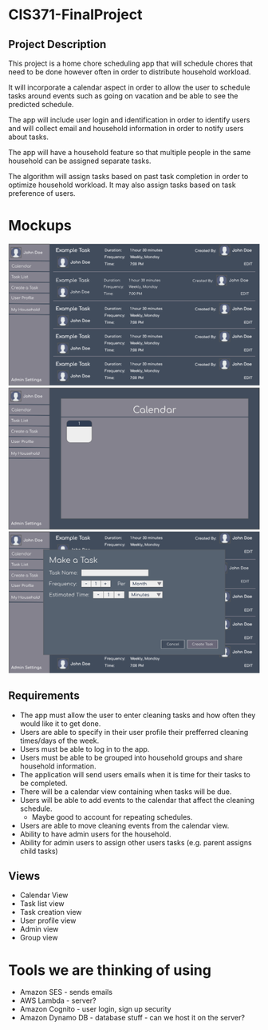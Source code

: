 # CIS371-FinalProject

## Project Description
This project is a home chore scheduling app that will schedule chores that need to be done however often in order to distribute household workload.

It will incorporate a calendar aspect in order to allow the user to schedule tasks around events such as going on vacation and be able to see the predicted schedule.

The app will include user login and identification in order to identify users and will collect email and household information in order to notify users about tasks.

The app will have a household feature so that multiple people in the same household can be assigned separate tasks.

The algorithm will assign tasks based on past task completion in order to optimize household workload. It may also assign tasks based on task preference of users.

# Mockups
![](mockups/task-view.png)
![](mockups/calendar-view.png)
![](mockups/create-a-task.png)

## Requirements
* The app must allow the user to enter cleaning tasks and how often they would like it to get done.
* Users are able to specify in their user profile their prefferred cleaning times/days of the week.
* Users must be able to log in to the app.
* Users must be able to be grouped into household groups and share household information.
* The application will send users emails when it is time for their tasks to be completed.
* There will be a calendar view containing when tasks will be due.
* Users will be able to add events to the calendar that affect the cleaning schedule. 
    * Maybe good to account for repeating schedules.
* Users are able to move cleaning events from the calendar view.
* Ability to have admin users for the household.
* Ability for admin users to assign other users tasks (e.g. parent assigns child tasks)

## Views
* Calendar View
* Task list view
* Task creation view
* User profile view
* Admin view
* Group view

# Tools we are thinking of using
* Amazon SES - sends emails
* AWS Lambda - server?
* Amazon Cognito - user login, sign up security
* Amazon Dynamo DB - database stuff - can we host it on the server?

